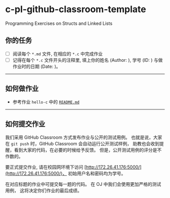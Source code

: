 # c-pl-github-classroom-template

Programming Exercises on Structs and Linked Lists

## 你的任务

- [ ] 阅读每个 `*.md` 文件, 在相应的 `*.c` 中完成作业
- [ ] 记得在每个 `*.c` 文件开头的注释里, 填上你的姓名 (Author: ), 学号 (ID: ) 与做作业时的日期 (Date: )。

---

## 如何做作业

- 参考作业 `hello-c` 中的 [`README.md`](https://github.com/courses-at-nju-by-hfwei/hello-c)

---

## 如何提交作业
我们采用 GitHub Classroom 方式发布作业与公开的测试用例。
也就是说，大家在 `git push` 时，GitHub Classroom 会自动运行公开测试样例，
助教也会收到提醒，看到大家的代码，在必要的时候给予反馈。
但是，公开测试用例的评分是不作数的。

要正式提交作业, 请在校园网环境下访问 [http://172.26.41.176:5000/](http://172.26.41.176:5000/)，
初始用户名和密码均为学号。

在对应标题的作业中可提交每一题的代码。
在 OJ 中我们会使用更加严格的测试用例， 这将决定你们作业的最后成绩。
